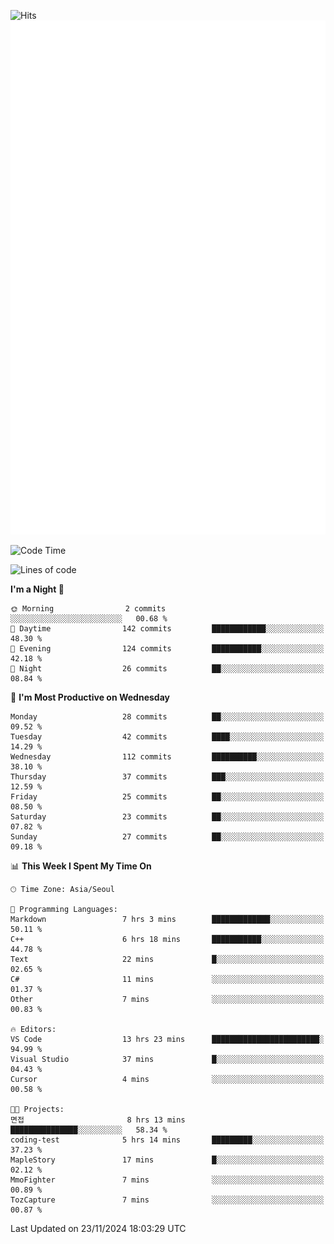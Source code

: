 ![Hits](https://hits.seeyoufarm.com/api/count/incr/badge.svg?url=https%3A%2F%2Fgithub.com%2Fbabaisnyan&count_bg=%2379C83D&title_bg=%23555555&icon=apple.svg&icon_color=%23E7E7E7&title=hits&edge_flat=false)
<br/>
![Metrics](https://github.com/babaisnyan/babaisnyan/blob/main/github-metrics.svg)

<!--START_SECTION:waka-->
![Code Time](http://img.shields.io/badge/Code%20Time-1%2C514%20hrs%2023%20mins-blue)

![Lines of code](https://img.shields.io/badge/From%20Hello%20World%20I%27ve%20Written-922.4%20thousand%20lines%20of%20code-blue)

**I'm a Night 🦉** 

```text
🌞 Morning                2 commits           ░░░░░░░░░░░░░░░░░░░░░░░░░   00.68 % 
🌆 Daytime                142 commits         ████████████░░░░░░░░░░░░░   48.30 % 
🌃 Evening                124 commits         ███████████░░░░░░░░░░░░░░   42.18 % 
🌙 Night                  26 commits          ██░░░░░░░░░░░░░░░░░░░░░░░   08.84 % 
```
📅 **I'm Most Productive on Wednesday** 

```text
Monday                   28 commits          ██░░░░░░░░░░░░░░░░░░░░░░░   09.52 % 
Tuesday                  42 commits          ████░░░░░░░░░░░░░░░░░░░░░   14.29 % 
Wednesday                112 commits         ██████████░░░░░░░░░░░░░░░   38.10 % 
Thursday                 37 commits          ███░░░░░░░░░░░░░░░░░░░░░░   12.59 % 
Friday                   25 commits          ██░░░░░░░░░░░░░░░░░░░░░░░   08.50 % 
Saturday                 23 commits          ██░░░░░░░░░░░░░░░░░░░░░░░   07.82 % 
Sunday                   27 commits          ██░░░░░░░░░░░░░░░░░░░░░░░   09.18 % 
```


📊 **This Week I Spent My Time On** 

```text
🕑︎ Time Zone: Asia/Seoul

💬 Programming Languages: 
Markdown                 7 hrs 3 mins        █████████████░░░░░░░░░░░░   50.11 % 
C++                      6 hrs 18 mins       ███████████░░░░░░░░░░░░░░   44.78 % 
Text                     22 mins             █░░░░░░░░░░░░░░░░░░░░░░░░   02.65 % 
C#                       11 mins             ░░░░░░░░░░░░░░░░░░░░░░░░░   01.37 % 
Other                    7 mins              ░░░░░░░░░░░░░░░░░░░░░░░░░   00.83 % 

🔥 Editors: 
VS Code                  13 hrs 23 mins      ████████████████████████░   94.99 % 
Visual Studio            37 mins             █░░░░░░░░░░░░░░░░░░░░░░░░   04.43 % 
Cursor                   4 mins              ░░░░░░░░░░░░░░░░░░░░░░░░░   00.58 % 

🐱‍💻 Projects: 
면접                       8 hrs 13 mins       ███████████████░░░░░░░░░░   58.34 % 
coding-test              5 hrs 14 mins       █████████░░░░░░░░░░░░░░░░   37.23 % 
MapleStory               17 mins             █░░░░░░░░░░░░░░░░░░░░░░░░   02.12 % 
MmoFighter               7 mins              ░░░░░░░░░░░░░░░░░░░░░░░░░   00.89 % 
TozCapture               7 mins              ░░░░░░░░░░░░░░░░░░░░░░░░░   00.87 % 
```


 Last Updated on 23/11/2024 18:03:29 UTC
<!--END_SECTION:waka-->
